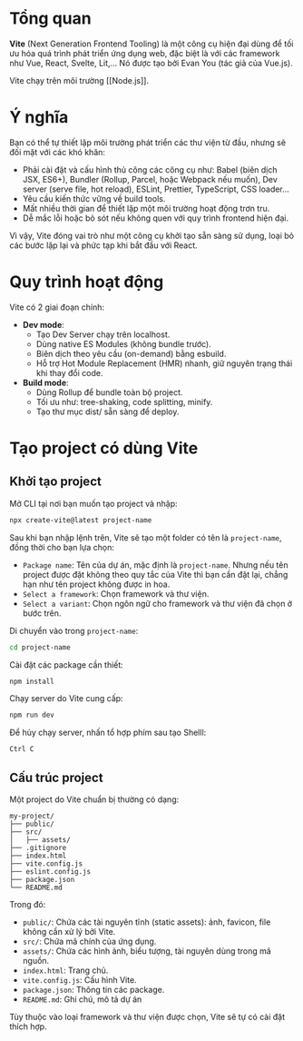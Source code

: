 
# Tổng quan

**Vite** (Next Generation Frontend Tooling) là một công cụ hiện đại dùng để tối ưu hóa quá trình phát triển ứng dụng web, đặc biệt là với các framework như Vue, React, Svelte, Lit,… Nó được tạo bởi Evan You (tác giả của Vue.js).

Vite chạy trên môi trường [[Node.js]].

# Ý nghĩa

Bạn có thể tự thiết lập môi trường phát triển các thư viện từ đầu, nhưng sẽ đối mặt với các khó khăn:
- Phải cài đặt và cấu hình thủ công các công cụ như: Babel (biên dịch JSX, ES6+), Bundler (Rollup, Parcel, hoặc Webpack nếu muốn), Dev server (serve file, hot reload), ESLint, Prettier, TypeScript, CSS loader...
- Yêu cầu kiến thức vững về build tools.
- Mất nhiều thời gian để thiết lập một môi trường hoạt động trơn tru.
- Dễ mắc lỗi hoặc bỏ sót nếu không quen với quy trình frontend hiện đại.

Vì vậy, Vite đóng vai trò như một công cụ khởi tạo sẵn sàng sử dụng, loại bỏ các bước lặp lại và phức tạp khi bắt đầu với React.

# Quy trình hoạt động

Vite có 2 giai đoạn chính:
- **Dev mode**:
	- Tạo Dev Server chạy trên localhost.
	- Dùng native ES Modules (không bundle trước).
	- Biên dịch theo yêu cầu (on-demand) bằng esbuild.
	- Hỗ trợ Hot Module Replacement (HMR) nhanh, giữ nguyên trạng thái khi thay đổi code.
- **Build mode**:
	- Dùng Rollup để bundle toàn bộ project.
	- Tối ưu như: tree-shaking, code splitting, minify.
	- Tạo thư mục dist/ sẵn sàng để deploy.

# Tạo project có dùng Vite

## Khởi tạo project

Mở CLI tại nơi bạn muốn tạo project và nhập:

```bash
npx create-vite@latest project-name
```

Sau khi bạn nhập lệnh trên, Vite sẽ tạo một folder có tên là `project-name`, đồng thời cho bạn lựa chọn:
- `Package name`: Tên của dự án, mặc định là `project-name`. Nhưng nếu tên project được đặt không theo quy tắc của Vite thì bạn cần đặt lại, chẳng hạn như tên project không được in hoa. 
- `Select a framework`: Chọn framework và thư viện.
- `Select a variant`: Chọn ngôn ngữ cho framework và thư viện đã chọn ở bước trên.

Di chuyển vào trong `project-name`:
```bash
cd project-name
```

Cài đặt các package cần thiết:
```bash
npm install
```

Chạy server do Vite cung cấp:
```bash
npm run dev
```

Để hủy chạy server, nhấn tổ hợp phím sau tạo Shelll:
```bash
Ctrl C
```

## Cấu trúc project

Một project do Vite chuẩn bị thường có dạng:
```
my-project/
├── public/
├── src/
│   ├── assets/
├── .gitignore
├── index.html
├── vite.config.js
├── eslint.config.js
├── package.json
└── README.md
```

Trong đó:
- `public/`: Chứa các tài nguyên tĩnh (static assets): ảnh, favicon, file không cần xử lý bởi Vite.
- `src/`: Chứa mã chính của ứng dụng.
- `assets/`: Chứa các hình ảnh, biểu tượng, tài nguyên dùng trong mã nguồn.
- `index.html`: Trang chủ.
- `vite.config.js`: Cấu hình Vite.
- `package.json`: Thông tin các package.
- `README.md`: Ghi chú, mô tả dự án

Tùy thuộc vào loại framework và thư viện được chọn, Vite sẽ tự có cài đặt thích hợp.
